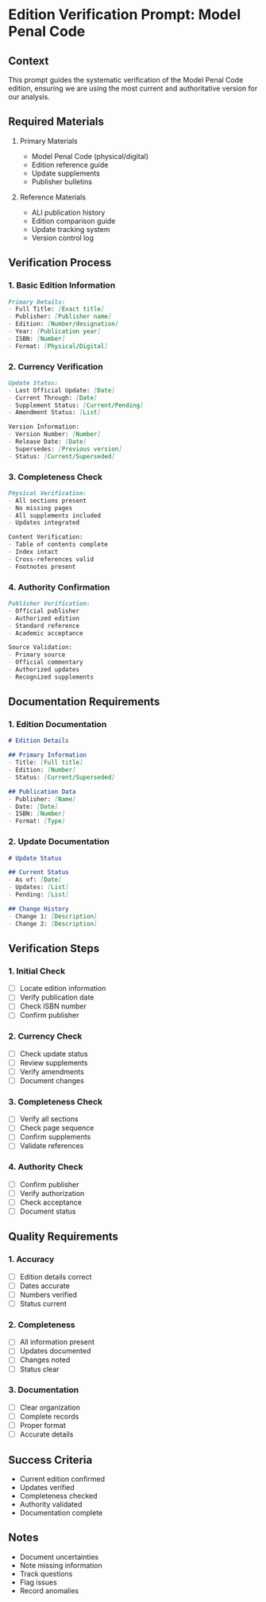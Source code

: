 # Edition Verification Prompt: Model Penal Code

## Context
This prompt guides the systematic verification of the Model Penal Code edition, ensuring we are using the most current and authoritative version for our analysis.

## Required Materials
1. Primary Materials
   - Model Penal Code (physical/digital)
   - Edition reference guide
   - Update supplements
   - Publisher bulletins

2. Reference Materials
   - ALI publication history
   - Edition comparison guide
   - Update tracking system
   - Version control log

## Verification Process

### 1. Basic Edition Information
```markdown
Primary Details:
- Full Title: [Exact title]
- Publisher: [Publisher name]
- Edition: [Number/designation]
- Year: [Publication year]
- ISBN: [Number]
- Format: [Physical/Digital]
```

### 2. Currency Verification
```markdown
Update Status:
- Last Official Update: [Date]
- Current Through: [Date]
- Supplement Status: [Current/Pending]
- Amendment Status: [List]

Version Information:
- Version Number: [Number]
- Release Date: [Date]
- Supersedes: [Previous version]
- Status: [Current/Superseded]
```

### 3. Completeness Check
```markdown
Physical Verification:
- All sections present
- No missing pages
- All supplements included
- Updates integrated

Content Verification:
- Table of contents complete
- Index intact
- Cross-references valid
- Footnotes present
```

### 4. Authority Confirmation
```markdown
Publisher Verification:
- Official publisher
- Authorized edition
- Standard reference
- Academic acceptance

Source Validation:
- Primary source
- Official commentary
- Authorized updates
- Recognized supplements
```

## Documentation Requirements

### 1. Edition Documentation
```markdown
# Edition Details

## Primary Information
- Title: [Full title]
- Edition: [Number]
- Status: [Current/Superseded]

## Publication Data
- Publisher: [Name]
- Date: [Date]
- ISBN: [Number]
- Format: [Type]
```

### 2. Update Documentation
```markdown
# Update Status

## Current Status
- As of: [Date]
- Updates: [List]
- Pending: [List]

## Change History
- Change 1: [Description]
- Change 2: [Description]
```

## Verification Steps

### 1. Initial Check
- [ ] Locate edition information
- [ ] Verify publication date
- [ ] Check ISBN number
- [ ] Confirm publisher

### 2. Currency Check
- [ ] Check update status
- [ ] Review supplements
- [ ] Verify amendments
- [ ] Document changes

### 3. Completeness Check
- [ ] Verify all sections
- [ ] Check page sequence
- [ ] Confirm supplements
- [ ] Validate references

### 4. Authority Check
- [ ] Confirm publisher
- [ ] Verify authorization
- [ ] Check acceptance
- [ ] Document status

## Quality Requirements

### 1. Accuracy
- [ ] Edition details correct
- [ ] Dates accurate
- [ ] Numbers verified
- [ ] Status current

### 2. Completeness
- [ ] All information present
- [ ] Updates documented
- [ ] Changes noted
- [ ] Status clear

### 3. Documentation
- [ ] Clear organization
- [ ] Complete records
- [ ] Proper format
- [ ] Accurate details

## Success Criteria
- Current edition confirmed
- Updates verified
- Completeness checked
- Authority validated
- Documentation complete

## Notes
- Document uncertainties
- Note missing information
- Track questions
- Flag issues
- Record anomalies 